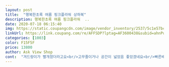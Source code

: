 ```yaml
---
layout: post 
title:  "행복한초록 여름 핑크플라워 상하복" 
description: 행복한초록 여름 핑크플라워  ..
date: 2020-07-18 06:15:40 
img: https://static.coupangcdn.com/image/vendor_inventory/2537/5c1e57bc25645bde54a924d7aa595a0e4294ce5665951b24addf97c4f198.jpg 
linkUrl: https://link.coupang.com/re/AFFSDP?lptag=AF3600438&subid=ahnPublicAsk&pageKey=245690159&itemId=778787417&vendorItemId=4970578212&traceid=V0-113-dbb8989e92ac5297 
categories: [1003] 
color: F15F5F 
price: 13800 
author: Ask View Shop 
cont:  "겨드랑이가 빨개졌더라고요<br/>고무줄이거나 공간이 넓었음 좋았겠네요<br/>빠른배송 매우 만족하며 아이 입으니 이쁘네요 잘 입을께요<br/>선물주려고삿어요<br/>어깨 끈사이가 좁아서 아기가 입고 불편했어요<br/>일단귀여워요<br/>입혀봐야알거같은대<br/>" 
---
```

